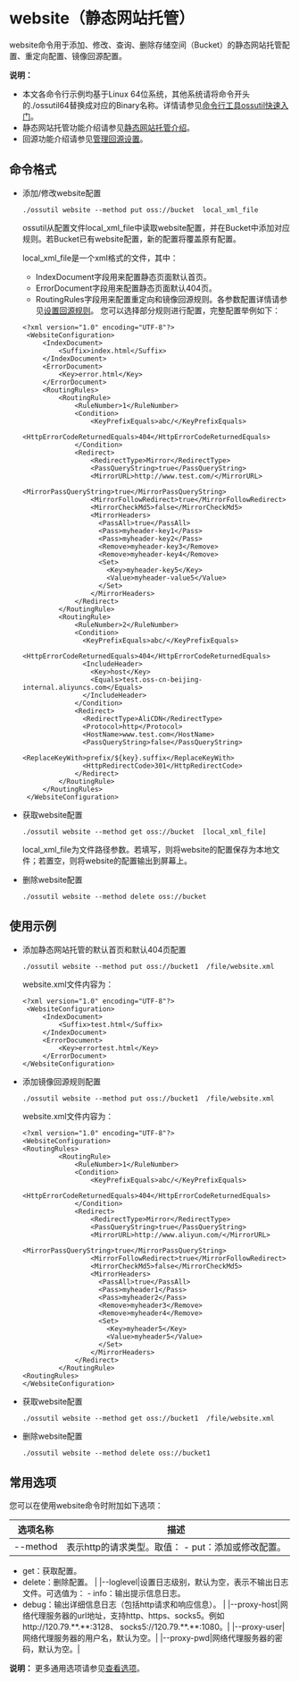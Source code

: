 # website（静态网站托管）

website命令用于添加、修改、查询、删除存储空间（Bucket）的静态网站托管配置、重定向配置、镜像回源配置。

**说明：**

-   本文各命令行示例均基于Linux 64位系统，其他系统请将命令开头的./ossutil64替换成对应的Binary名称。详情请参见[命令行工具ossutil快速入门](/intl.zh-CN/快速入门/命令行工具ossutil快速入门.md)。
-   静态网站托管功能介绍请参见[静态网站托管介绍](/intl.zh-CN/开发指南/静态网站托管/静态网站托管介绍.md)。
-   回源功能介绍请参见[管理回源设置](/intl.zh-CN/开发指南/对象/文件（Object）/管理文件/管理回源设置.md)。

## 命令格式

-   添加/修改website配置

    ```
    ./ossutil website --method put oss://bucket  local_xml_file
    ```

    ossutil从配置文件local\_xml\_file中读取website配置，并在Bucket中添加对应规则。若Bucket已有website配置，新的配置将覆盖原有配置。

    local\_xml\_file是一个xml格式的文件，其中：

    -   IndexDocument字段用来配置静态页面默认首页。
    -   ErrorDocument字段用来配置静态页面默认404页。
    -   RoutingRules字段用来配置重定向和镜像回源规则。各参数配置详情请参见[设置回源规则](/intl.zh-CN/控制台用户指南/存储空间管理/基础设置/回源规则/概述.md)。
    您可以选择部分规则进行配置，完整配置举例如下：

    ```
    <?xml version="1.0" encoding="UTF-8"?>
     <WebsiteConfiguration>
         <IndexDocument>
             <Suffix>index.html</Suffix>
         </IndexDocument>
         <ErrorDocument>
             <Key>error.html</Key>
         </ErrorDocument>
         <RoutingRules>
             <RoutingRule>
                 <RuleNumber>1</RuleNumber>
                 <Condition>
                     <KeyPrefixEquals>abc/</KeyPrefixEquals>
                     <HttpErrorCodeReturnedEquals>404</HttpErrorCodeReturnedEquals>
                 </Condition>
                 <Redirect>
                     <RedirectType>Mirror</RedirectType>
                     <PassQueryString>true</PassQueryString>
                     <MirrorURL>http://www.test.com/</MirrorURL>
                     <MirrorPassQueryString>true</MirrorPassQueryString>
                     <MirrorFollowRedirect>true</MirrorFollowRedirect>
                     <MirrorCheckMd5>false</MirrorCheckMd5>
                     <MirrorHeaders>
                       <PassAll>true</PassAll>
                       <Pass>myheader-key1</Pass>
                       <Pass>myheader-key2</Pass>
                       <Remove>myheader-key3</Remove>
                       <Remove>myheader-key4</Remove>
                       <Set>
                         <Key>myheader-key5</Key>
                         <Value>myheader-value5</Value>
                       </Set>
                     </MirrorHeaders>
                 </Redirect>
             </RoutingRule>
             <RoutingRule>
                 <RuleNumber>2</RuleNumber>
                 <Condition>
                   <KeyPrefixEquals>abc/</KeyPrefixEquals>
                   <HttpErrorCodeReturnedEquals>404</HttpErrorCodeReturnedEquals>
                   <IncludeHeader>
                     <Key>host</Key>
                     <Equals>test.oss-cn-beijing-internal.aliyuncs.com</Equals>
                   </IncludeHeader>
                 </Condition>
                 <Redirect>
                   <RedirectType>AliCDN</RedirectType>
                   <Protocol>http</Protocol>
                   <HostName>www.test.com</HostName>
                   <PassQueryString>false</PassQueryString>
                   <ReplaceKeyWith>prefix/${key}.suffix</ReplaceKeyWith>
                   <HttpRedirectCode>301</HttpRedirectCode>
                 </Redirect>
             </RoutingRule>
         </RoutingRules>
     </WebsiteConfiguration>
    ```

-   获取website配置

    ```
    ./ossutil website --method get oss://bucket  [local_xml_file]
    ```

    local\_xml\_file为文件路径参数。若填写，则将website的配置保存为本地文件；若置空，则将website的配置输出到屏幕上。

-   删除website配置

    ```
    ./ossutil website --method delete oss://bucket
    ```


## 使用示例

-   添加静态网站托管的默认首页和默认404页配置

    ```
    ./ossutil website --method put oss://bucket1  /file/website.xml
    ```

    website.xml文件内容为：

    ```
    <?xml version="1.0" encoding="UTF-8"?>
     <WebsiteConfiguration>
         <IndexDocument>
             <Suffix>test.html</Suffix>
         </IndexDocument>
         <ErrorDocument>
             <Key>errortest.html</Key>
         </ErrorDocument>
    </WebsiteConfiguration>
    ```

-   添加镜像回源规则配置

    ```
    ./ossutil website --method put oss://bucket1  /file/website.xml
    ```

    website.xml文件内容为：

    ```
    <?xml version="1.0" encoding="UTF-8"?>
    <WebsiteConfiguration>
    <RoutingRules>
             <RoutingRule>
                 <RuleNumber>1</RuleNumber>
                 <Condition>
                     <KeyPrefixEquals>abc/</KeyPrefixEquals>
                     <HttpErrorCodeReturnedEquals>404</HttpErrorCodeReturnedEquals>
                 </Condition>
                 <Redirect>
                     <RedirectType>Mirror</RedirectType>
                     <PassQueryString>true</PassQueryString>
                     <MirrorURL>http://www.aliyun.com/</MirrorURL>
                     <MirrorPassQueryString>true</MirrorPassQueryString>
                     <MirrorFollowRedirect>true</MirrorFollowRedirect>
                     <MirrorCheckMd5>false</MirrorCheckMd5>
                     <MirrorHeaders>
                       <PassAll>true</PassAll>
                       <Pass>myheader1</Pass>
                       <Pass>myheader2</Pass>
                       <Remove>myheader3</Remove>
                       <Remove>myheader4</Remove>
                       <Set>
                         <Key>myheader5</Key>
                         <Value>myheader5</Value>
                       </Set>
                     </MirrorHeaders>
                 </Redirect>
             </RoutingRule>
    <RoutingRules>
    </WebsiteConfiguration>
    ```

-   获取website配置

    ```
    ./ossutil website --method get oss://bucket1  /file/website.xml
    ```

-   删除website配置

    ```
    ./ossutil website --method delete oss://bucket1  
    ```


## 常用选项

您可以在使用website命令时附加如下选项：

|选项名称|描述|
|----|--|
|--method|表示http的请求类型。取值： -   put：添加或修改配置。
-   get：获取配置。
-   delete：删除配置。 |
|--loglevel|设置日志级别，默认为空，表示不输出日志文件。可选值为： -   info：输出提示信息日志。
-   debug：输出详细信息日志（包括http请求和响应信息）。 |
|--proxy-host|网络代理服务器的url地址，支持http、https、socks5。例如http://120.79.\*\*.\*\*:3128、 socks5://120.79.\*\*.\*\*:1080。|
|--proxy-user|网络代理服务器的用户名，默认为空。|
|--proxy-pwd|网络代理服务器的密码，默认为空。|

**说明：** 更多通用选项请参见[查看选项](/intl.zh-CN/常用工具/命令行工具ossutil/查看选项.md)。

